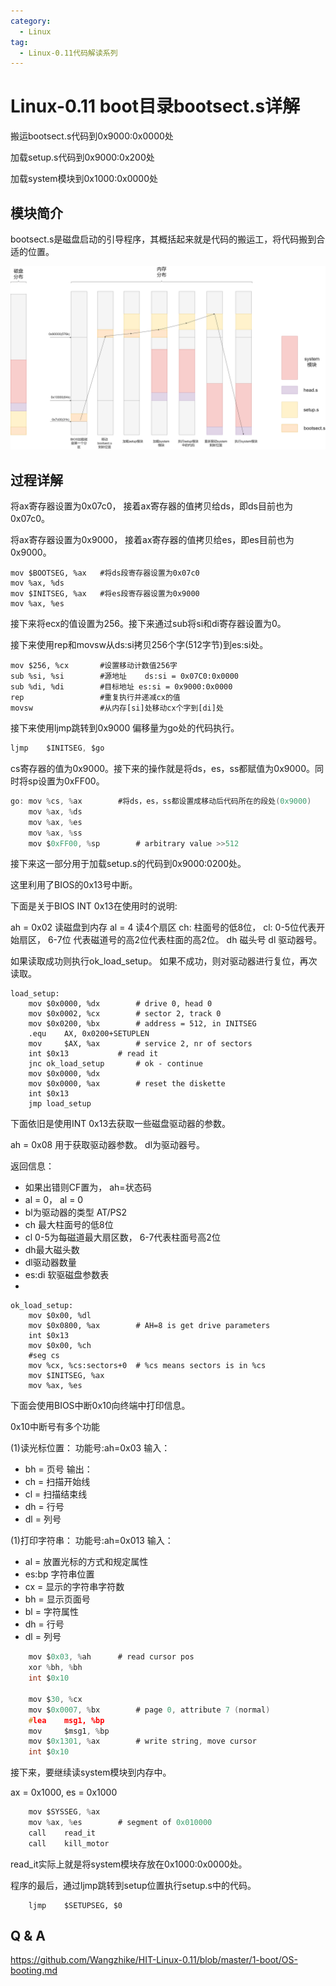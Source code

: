 ```yaml
---
category:
  - Linux
tag:
  - Linux-0.11代码解读系列
---
```


# Linux-0.11 boot目录bootsect.s详解

搬运bootsect.s代码到0x9000:0x0000处

加载setup.s代码到0x9000:0x200处

加载system模块到0x1000:0x0000处

## 模块简介

bootsect.s是磁盘启动的引导程序，其概括起来就是代码的搬运工，将代码搬到合适的位置。

![启动中内存分布变化](https://github.com/zgjsxx/static-img-repo/raw/main/blog/Linux/kernel/Linux-0.11/Linux-0.11-boot/bootsect_boot.png)

## 过程详解

将ax寄存器设置为0x07c0， 接着ax寄存器的值拷贝给ds，即ds目前也为0x07c0。

将ax寄存器设置为0x9000， 接着ax寄存器的值拷贝给es，即es目前也为0x9000。
```x86asm
mov	$BOOTSEG, %ax	#将ds段寄存器设置为0x07c0
mov	%ax, %ds
mov	$INITSEG, %ax	#将es段寄存器设置为0x9000
mov	%ax, %es
```

接下来将ecx的值设置为256。接下来通过sub将si和di寄存器设置为0。

接下来使用rep和movsw从ds:si拷贝256个字(512字节)到es:si处。
```x86asm
mov	$256, %cx		#设置移动计数值256字
sub	%si, %si		#源地址	ds:si = 0x07C0:0x0000
sub	%di, %di		#目标地址 es:si = 0x9000:0x0000
rep					#重复执行并递减cx的值
movsw				#从内存[si]处移动cx个字到[di]处
```

接下来使用ljmp跳转到0x9000 偏移量为go处的代码执行。

```c
ljmp	$INITSEG, $go
```

cs寄存器的值为0x9000。接下来的操作就是将ds，es，ss都赋值为0x9000。同时将sp设置为0xFF00。
```c
go:	mov	%cs, %ax		#将ds，es，ss都设置成移动后代码所在的段处(0x9000)
	mov	%ax, %ds
	mov	%ax, %es
	mov	%ax, %ss
	mov	$0xFF00, %sp		# arbitrary value >>512
```

接下来这一部分用于加载setup.s的代码到0x9000:0200处。

这里利用了BIOS的0x13号中断。

下面是关于BIOS INT 0x13在使用时的说明:

ah = 0x02 读磁盘到内存   al = 4 读4个扇区
ch: 柱面号的低8位， cl: 0-5位代表开始扇区， 6-7位 代表磁道号的高2位代表柱面的高2位。
dh 磁头号       dl 驱动器号。

如果读取成功则执行ok_load_setup。 如果不成功，则对驱动器进行复位，再次读取。

```x86asm
load_setup:
	mov	$0x0000, %dx		# drive 0, head 0
	mov	$0x0002, %cx		# sector 2, track 0
	mov	$0x0200, %bx		# address = 512, in INITSEG
	.equ    AX, 0x0200+SETUPLEN
	mov     $AX, %ax		# service 2, nr of sectors
	int	$0x13			# read it
	jnc	ok_load_setup		# ok - continue
	mov	$0x0000, %dx
	mov	$0x0000, %ax		# reset the diskette
	int	$0x13
	jmp	load_setup
```

下面依旧是使用INT 0x13去获取一些磁盘驱动器的参数。

ah = 0x08 用于获取驱动器参数。 dl为驱动器号。


返回信息：
- 如果出错则CF置为， ah=状态码
- al = 0， al = 0 
- bl为驱动器的类型 AT/PS2
- ch 最大柱面号的低8位
- cl 0-5为每磁道最大扇区数， 6-7代表柱面号高2位
- dh最大磁头数 
- dl驱动器数量
- es:di 软驱磁盘参数表
- 
```x86asm
ok_load_setup:
	mov	$0x00, %dl
	mov	$0x0800, %ax		# AH=8 is get drive parameters
	int	$0x13
	mov	$0x00, %ch
	#seg cs
	mov	%cx, %cs:sectors+0	# %cs means sectors is in %cs
	mov	$INITSEG, %ax
	mov	%ax, %es
```

下面会使用BIOS中断0x10向终端中打印信息。

0x10中断号有多个功能

(1)读光标位置：
功能号:ah=0x03
输入：
- bh = 页号
输出：
- ch = 扫描开始线
- cl = 扫描结束线
- dh = 行号
- dl = 列号

(1)打印字符串：
功能号:ah=0x013
输入：
- al = 放置光标的方式和规定属性
- es:bp 字符串位置
- cx = 显示的字符串字符数
- bh = 显示页面号
- bl = 字符属性
- dh = 行号
- dl = 列号


```c
	mov	$0x03, %ah		# read cursor pos
	xor	%bh, %bh
	int	$0x10
	
	mov	$30, %cx
	mov	$0x0007, %bx		# page 0, attribute 7 (normal)
	#lea	msg1, %bp
	mov     $msg1, %bp
	mov	$0x1301, %ax		# write string, move cursor
	int	$0x10
```

接下来，要继续读system模块到内存中。 

ax =  0x1000, es = 0x1000
```c
	mov	$SYSSEG, %ax
	mov	%ax, %es		# segment of 0x010000
	call	read_it
	call	kill_motor
```

read_it实际上就是将system模块存放在0x1000:0x0000处。


程序的最后，通过ljmp跳转到setup位置执行setup.s中的代码。
```x86asm
	ljmp	$SETUPSEG, $0
```
## Q & A


https://github.com/Wangzhike/HIT-Linux-0.11/blob/master/1-boot/OS-booting.md